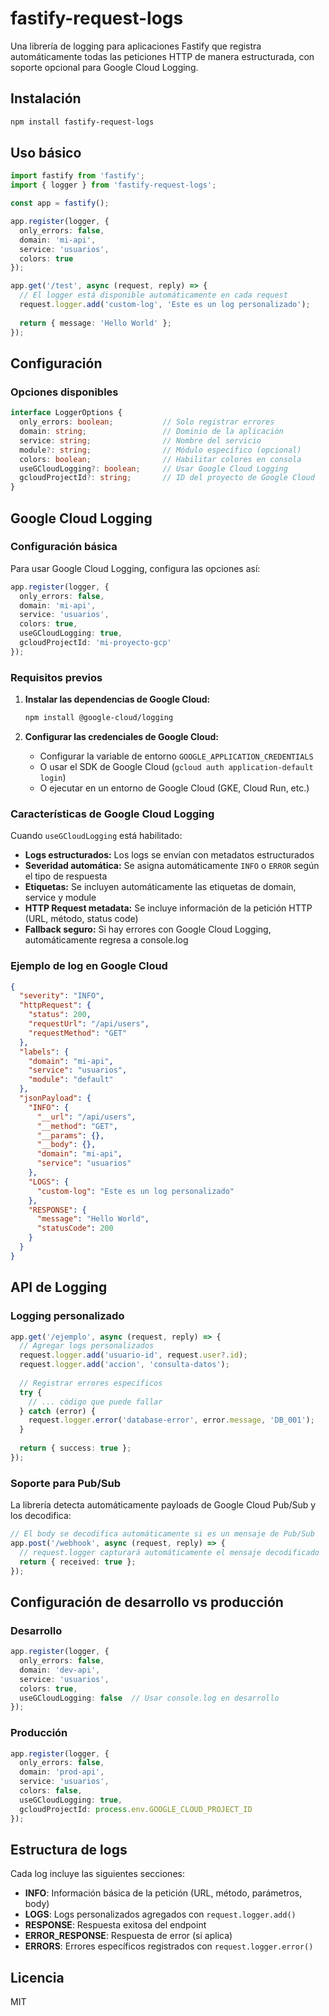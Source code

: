 # fastify-request-logs

Una librería de logging para aplicaciones Fastify que registra automáticamente todas las peticiones HTTP de manera estructurada, con soporte opcional para Google Cloud Logging.

## Instalación

```bash
npm install fastify-request-logs
```

## Uso básico

```typescript
import fastify from 'fastify';
import { logger } from 'fastify-request-logs';

const app = fastify();

app.register(logger, {
  only_errors: false,
  domain: 'mi-api',
  service: 'usuarios',
  colors: true
});

app.get('/test', async (request, reply) => {
  // El logger está disponible automáticamente en cada request
  request.logger.add('custom-log', 'Este es un log personalizado');
  
  return { message: 'Hello World' };
});
```

## Configuración

### Opciones disponibles

```typescript
interface LoggerOptions {
  only_errors: boolean;           // Solo registrar errores
  domain: string;                 // Dominio de la aplicación
  service: string;                // Nombre del servicio
  module?: string;                // Módulo específico (opcional)
  colors: boolean;                // Habilitar colores en consola
  useGCloudLogging?: boolean;     // Usar Google Cloud Logging
  gcloudProjectId?: string;       // ID del proyecto de Google Cloud
}
```

## Google Cloud Logging

### Configuración básica

Para usar Google Cloud Logging, configura las opciones así:

```typescript
app.register(logger, {
  only_errors: false,
  domain: 'mi-api',
  service: 'usuarios',
  colors: true,
  useGCloudLogging: true,
  gcloudProjectId: 'mi-proyecto-gcp'
});
```

### Requisitos previos

1. **Instalar las dependencias de Google Cloud:**
   ```bash
   npm install @google-cloud/logging
   ```

2. **Configurar las credenciales de Google Cloud:**
   - Configurar la variable de entorno `GOOGLE_APPLICATION_CREDENTIALS`
   - O usar el SDK de Google Cloud (`gcloud auth application-default login`)
   - O ejecutar en un entorno de Google Cloud (GKE, Cloud Run, etc.)

### Características de Google Cloud Logging

Cuando `useGCloudLogging` está habilitado:

- **Logs estructurados:** Los logs se envían con metadatos estructurados
- **Severidad automática:** Se asigna automáticamente `INFO` o `ERROR` según el tipo de respuesta
- **Etiquetas:** Se incluyen automáticamente las etiquetas de domain, service y module
- **HTTP Request metadata:** Se incluye información de la petición HTTP (URL, método, status code)
- **Fallback seguro:** Si hay errores con Google Cloud Logging, automáticamente regresa a console.log

### Ejemplo de log en Google Cloud

```json
{
  "severity": "INFO",
  "httpRequest": {
    "status": 200,
    "requestUrl": "/api/users",
    "requestMethod": "GET"
  },
  "labels": {
    "domain": "mi-api",
    "service": "usuarios",
    "module": "default"
  },
  "jsonPayload": {
    "INFO": {
      "__url": "/api/users",
      "__method": "GET",
      "__params": {},
      "__body": {},
      "domain": "mi-api",
      "service": "usuarios"
    },
    "LOGS": {
      "custom-log": "Este es un log personalizado"
    },
    "RESPONSE": {
      "message": "Hello World",
      "statusCode": 200
    }
  }
}
```

## API de Logging

### Logging personalizado

```typescript
app.get('/ejemplo', async (request, reply) => {
  // Agregar logs personalizados
  request.logger.add('usuario-id', request.user?.id);
  request.logger.add('accion', 'consulta-datos');
  
  // Registrar errores específicos
  try {
    // ... código que puede fallar
  } catch (error) {
    request.logger.error('database-error', error.message, 'DB_001');
  }
  
  return { success: true };
});
```

### Soporte para Pub/Sub

La librería detecta automáticamente payloads de Google Cloud Pub/Sub y los decodifica:

```typescript
// El body se decodifica automáticamente si es un mensaje de Pub/Sub
app.post('/webhook', async (request, reply) => {
  // request.logger capturará automáticamente el mensaje decodificado
  return { received: true };
});
```

## Configuración de desarrollo vs producción

### Desarrollo
```typescript
app.register(logger, {
  only_errors: false,
  domain: 'dev-api',
  service: 'usuarios',
  colors: true,
  useGCloudLogging: false  // Usar console.log en desarrollo
});
```

### Producción
```typescript
app.register(logger, {
  only_errors: false,
  domain: 'prod-api',
  service: 'usuarios',
  colors: false,
  useGCloudLogging: true,
  gcloudProjectId: process.env.GOOGLE_CLOUD_PROJECT_ID
});
```

## Estructura de logs

Cada log incluye las siguientes secciones:

- **INFO**: Información básica de la petición (URL, método, parámetros, body)
- **LOGS**: Logs personalizados agregados con `request.logger.add()`
- **RESPONSE**: Respuesta exitosa del endpoint
- **ERROR_RESPONSE**: Respuesta de error (si aplica)
- **ERRORS**: Errores específicos registrados con `request.logger.error()`

## Licencia

MIT

